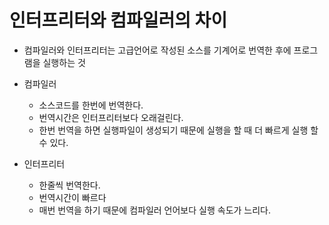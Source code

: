 # 인터프리터와 컴파일러의 차이

- 컴파일러와 인터프리터는 고급언어로 작성된 소스를 기계어로 번역한 후에 프로그램을 실행하는 것

- 컴파일러
  - 소스코드를 한번에 번역한다. 
  - 번역시간은 인터프리터보다 오래걸린다.
  - 한번 번역을 하면 실행파일이 생성되기 때문에 실행을 할 때 더 빠르게 실행 할 수 있다.
- 인터프리터
  - 한줄씩 번역한다.
  - 번역시간이 빠르다
  - 매번 번역을 하기 때문에 컴파일러 언어보다 실행 속도가 느리다.